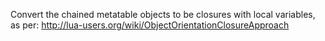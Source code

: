 Convert the chained metatable objects to be closures with local variables, as per: http://lua-users.org/wiki/ObjectOrientationClosureApproach
